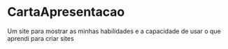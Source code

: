 # CartaApresentacao
Um site para mostrar as minhas habilidades e a capacidade de usar o que aprendi para criar sites

